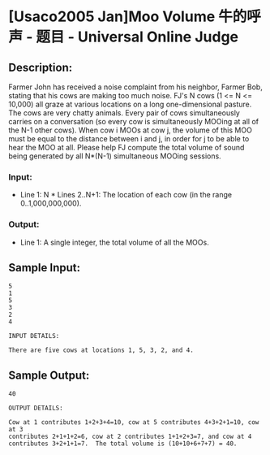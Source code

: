 # [Usaco2005 Jan]Moo Volume 牛的呼声 - 题目 - Universal Online Judge

## Description: 

Farmer John has received a noise complaint from his neighbor, Farmer Bob, stating that his cows are making too much noise. FJ's N cows (1 <= N <= 10,000) all graze at various locations on a long one-dimensional pasture. The cows are very chatty animals. Every pair of cows simultaneously carries on a conversation (so every cow is simultaneously MOOing at all of the N-1 other cows). When cow i MOOs at cow j, the volume of this MOO must be equal to the distance between i and j, in order for j to be able to hear the MOO at all. Please help FJ compute the total volume of sound being generated by all N*(N-1) simultaneous MOOing sessions. 

### Input: 

* Line 1: N * Lines 2..N+1: The location of each cow (in the range 0..1,000,000,000). 

### Output: 



* Line 1: A single integer, the total volume of all the MOOs. 


## Sample Input: 
```
5
1
5
3
2
4

INPUT DETAILS:

There are five cows at locations 1, 5, 3, 2, and 4.

```

## Sample Output: 
```
40

OUTPUT DETAILS:

Cow at 1 contributes 1+2+3+4=10, cow at 5 contributes 4+3+2+1=10, cow at 3
contributes 2+1+1+2=6, cow at 2 contributes 1+1+2+3=7, and cow at 4
contributes 3+2+1+1=7.  The total volume is (10+10+6+7+7) = 40.
```

